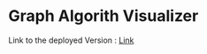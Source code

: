 # Graph Algorith Visualizer

Link to the deployed Version : [Link](https://algorithm-visualizer-b9182.web.app/)


